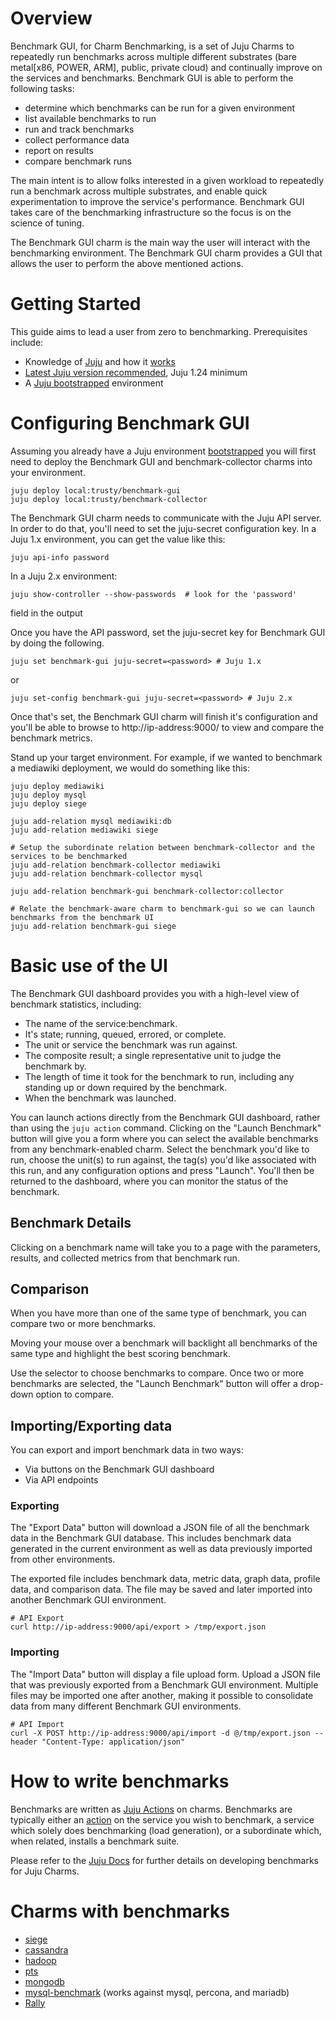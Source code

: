 # Overview

Benchmark GUI, for Charm Benchmarking, is a set of Juju Charms to repeatedly run benchmarks across multiple different substrates (bare metal[x86, POWER, ARM], public, private cloud) and continually improve on the services and benchmarks. Benchmark GUI is able to perform the following tasks:
- determine which benchmarks can be run for a given environment
- list available benchmarks to run
- run and track benchmarks
- collect performance data
- report on results
- compare benchmark runs

The main intent is to allow folks interested in a given workload to repeatedly run a benchmark across multiple substrates, and enable quick experimentation to improve the service's performance. Benchmark GUI takes care of the benchmarking infrastructure so the focus is on the science of tuning.

The Benchmark GUI charm is the main way the user will interact with the benchmarking environment. The Benchmark GUI charm provides a GUI that allows the user to perform the above mentioned actions.

# Getting Started

This guide aims to lead a user from zero to benchmarking. Prerequisites include:
- Knowledge of [Juju](https://jujucharms.com) and how it [works](https://jujucharms.com/docs/stable/getting-started)
- [Latest Juju version recommended](https://jujucharms.com/get-started), Juju 1.24 minimum
- A [Juju bootstrapped](https://jujucharms.com/docs/stable/getting-started) environment

# Configuring Benchmark GUI

Assuming you already have a Juju environment [bootstrapped](https://jujucharms.com/docs/stable/charms) you will first need to deploy the Benchmark GUI and benchmark-collector charms into your environment.

    juju deploy local:trusty/benchmark-gui
    juju deploy local:trusty/benchmark-collector

The Benchmark GUI charm needs to communicate with the Juju API server. In order to do that, you'll need to set the juju-secret configuration key. In a Juju 1.x environment, you can get the value like this:

    juju api-info password

In a Juju 2.x environment:

    juju show-controller --show-passwords  # look for the 'password'
field in the output

Once you have the API password, set the juju-secret key for Benchmark GUI by doing the following.

    juju set benchmark-gui juju-secret=<password> # Juju 1.x

or

    juju set-config benchmark-gui juju-secret=<password> # Juju 2.x

Once that's set, the Benchmark GUI charm will finish it's configuration and you'll be able to browse to http://ip-address:9000/ to view and compare the benchmark metrics.

Stand up your target environment. For example, if we wanted to benchmark a mediawiki deployment, we would do something like this:

    juju deploy mediawiki
    juju deploy mysql
    juju deploy siege

    juju add-relation mysql mediawiki:db
    juju add-relation mediawiki siege

    # Setup the subordinate relation between benchmark-collector and the services to be benchmarked
    juju add-relation benchmark-collector mediawiki
    juju add-relation benchmark-collector mysql

    juju add-relation benchmark-gui benchmark-collector:collector

    # Relate the benchmark-aware charm to benchmark-gui so we can launch benchmarks from the benchmark UI
    juju add-relation benchmark-gui siege

# Basic use of the UI

The Benchmark GUI dashboard provides you with a high-level view of benchmark statistics, including:
- The name of the service:benchmark.
- It's state; running, queued, errored, or complete.
- The unit or service the benchmark was run against.
- The composite result; a single representative unit to judge the benchmark by.
- The length of time it took for the benchmark to run, including any standing up or down required by the benchmark.
- When the benchmark was launched.

You can launch actions directly from the Benchmark GUI dashboard, rather than using the `juju action` command. Clicking on the "Launch Benchmark" button will give you a form where you can select the available benchmarks from any benchmark-enabled charm. Select the benchmark you'd like to run, choose the unit(s) to run against, the tag(s) you'd like associated with this run, and any configuration options and press "Launch". You'll then be returned to the dashboard, where you can monitor the status of the benchmark.

## Benchmark Details

Clicking on a benchmark name will take you to a page with the parameters, results, and collected metrics from that benchmark run.

## Comparison

When you have more than one of the same type of benchmark, you can compare two or more benchmarks.

Moving your mouse over a benchmark will backlight all benchmarks of the same type and highlight the best scoring benchmark.

Use the selector to choose benchmarks to compare. Once two or more benchmarks are selected, the "Launch Benchmark" button will offer a drop-down option to compare.


## Importing/Exporting data

You can export and import benchmark data in two ways:
- Via buttons on the Benchmark GUI dashboard
- Via API endpoints

### Exporting

The "Export Data" button will download a JSON file of all the benchmark data in the Benchmark GUI database. This includes benchmark data generated in the current environment as well as data previously imported from other environments.

The exported file includes benchmark data, metric data, graph data, profile data, and comparison data. The file may be saved and later imported into another Benchmark GUI environment.

    # API Export
    curl http://ip-address:9000/api/export > /tmp/export.json

### Importing

The "Import Data" button will display a file upload form. Upload a JSON file that was previously exported from a Benchmark GUI environment. Multiple files may be imported one after another, making it possible to consolidate data from many different Benchmark GUI environments.

    # API Import
    curl -X POST http://ip-address:9000/api/import -d @/tmp/export.json --header "Content-Type: application/json"

# How to write benchmarks

Benchmarks are written as [Juju Actions](https://jujucharms.com/docs/stable/actions) on charms. Benchmarks are typically either an [action](https://jujucharms.com/docs/stable/actions) on the service you wish to benchmark, a service which solely does benchmarking (load generation), or a subordinate which, when related, installs a benchmark suite.

Please refer to the [Juju Docs](https://jujucharms.com/docs/devel/authors-charm-benchmarks) for further details on developing benchmarks for Juju Charms.

# Charms with benchmarks
 - [siege](https://github.com/juju-solutions/siege)
 - [cassandra](https://github.com/juju-solutions/cassandra)
 - [hadoop](https://code.launchpad.net/~aisrael/charms/trusty/apache-hadoop-client/benchmarks)
 - [pts](https://github.com/phoronix-test-suite/phoronix-test-suite/tree/master/deploy/juju/trusty/pts)
 - [mongodb](https://jujucharms.com/mongodb)
 - [mysql-benchmark](https://github.com/juju-solutions/mysql-benchmark) (works against mysql, percona, and mariadb)
 - [Rally](https://jujucharms.com/u/marcoceppi/rally/trusty/0)

